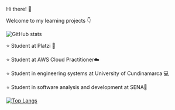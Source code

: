 Hi there! 🤙

Welcome to my learning projects :point_down:

![GitHub stats](https://github-readme-stats.vercel.app/api?username=jlianacastillo&hide=contribs,prs)


⭐ Student at Platzi 💚 

⭐ Student at AWS Cloud Practitioner☁️

⭐ Student in engineering systems at University of Cundinamarca 💻 

⭐ Student in software analysis and development at SENA🐛

[![Top Langs](https://github-readme-stats.vercel.app/api/top-langs/?username=jlianacastillo&layout=compact)](https://github.com/jlianacastillo/github-readme-stats)

